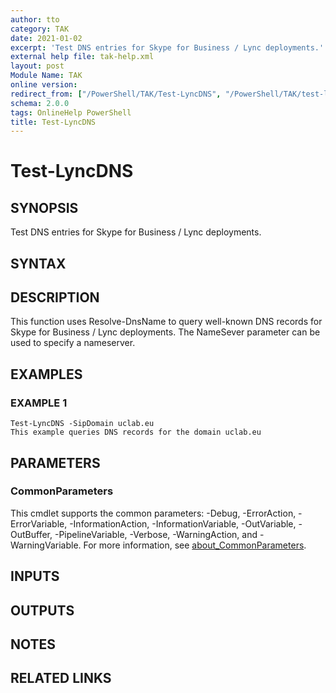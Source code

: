 ```yaml
---
author: tto
category: TAK
date: 2021-01-02
excerpt: 'Test DNS entries for Skype for Business / Lync deployments.'
external help file: tak-help.xml
layout: post
Module Name: TAK
online version:
redirect_from: ["/PowerShell/TAK/Test-LyncDNS", "/PowerShell/TAK/test-lyncdns", "/PowerShell/test-lyncdns"]
schema: 2.0.0
tags: OnlineHelp PowerShell
title: Test-LyncDNS
---
```


# Test-LyncDNS

## SYNOPSIS
Test DNS entries for Skype for Business / Lync deployments.

## SYNTAX

## DESCRIPTION
This function uses Resolve-DnsName to query well-known DNS records for Skype for Business / Lync deployments.
The NameSever parameter can be used to specify a nameserver.

## EXAMPLES

### EXAMPLE 1
```
Test-LyncDNS -SipDomain uclab.eu
This example queries DNS records for the domain uclab.eu
```

## PARAMETERS

### CommonParameters
This cmdlet supports the common parameters: -Debug, -ErrorAction, -ErrorVariable, -InformationAction, -InformationVariable, -OutVariable, -OutBuffer, -PipelineVariable, -Verbose, -WarningAction, and -WarningVariable. For more information, see [about_CommonParameters](http://go.microsoft.com/fwlink/?LinkID=113216).

## INPUTS

## OUTPUTS

## NOTES

## RELATED LINKS
